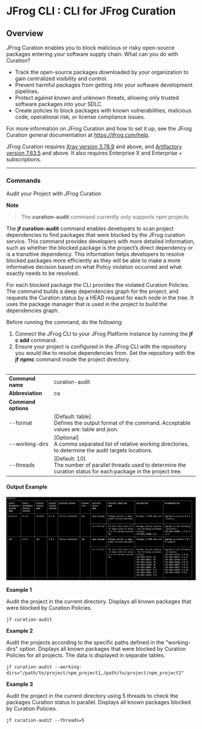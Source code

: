 JFrog CLI : CLI for JFrog Curation
======================================


Overview
--------
JFrog Curation enables you to block malicious or risky open-source packages entering your software supply chain.
What can you do with Curation?

* Track the open-source packages downloaded by your organization to gain centralized visibility and control.
* Prevent harmful packages from getting into your software development pipelines.
* Protect against known and unknown threats, allowing only trusted software packages into your SDLC.
* Create policies to block packages with known vulnerabilities, malicious code, operational risk, or license compliance
  issues.

For more information on JFrog Curation and how to set it up, see the JFrog Curation general documentation
at https://jfrog.com/help.

JFrog Curation requires [Xray version 3.78.9](https://jfrog.com/help/r/jfrog-release-information/xray-3.78.9) and above,
and [Artifactory version 7.63.5](https://jfrog.com/help/r/jfrog-release-information/artifactory-7.63) and above. It also
requires Enterprise X and Enterprise + subscriptions.

---

### Commands

Audit your Project with JFrog Curation

**Note**
> The **curation-audit** command currently only supports npm projects.

The **jf curation-audit** command enables developers to scan project dependencies to find packages that were blocked by
the JFrog curation service. This command provides developers with more detailed information, such as whether the blocked
package is the project’s direct dependency or is a transitive dependency. This information helps developers to resolve
blocked packages more efficiently as they will be able to make a more informative decision based on what Policy
violation occurred and what exactly needs to be resolved.

For each blocked package the CLI provides the violated Curation Policies. The command builds a deep dependencies graph
for the project, and requests the Curation status by a HEAD request for each node in the tree. It uses the package
manager that is used in the project to build the dependencies graph.

Before running the command, do the following:

1) Connect the JFrog CLI to your JFrog Platform instance by running the **jf c add** command.
2) Ensure your project is configured in the JFrog CLI with the repository you would like to resolve dependencies from.
   Set the repository with the **jf npmc** command inside the project directory.
   <br><br>

|                     |                                                                                                                               |
|---------------------|-------------------------------------------------------------------------------------------------------------------------------|
| **Command name**    | curation-audit                                                                                                                |
| **Abbreviation**    | ca                                                                                                                            |
| **Command options** |                                                                                                                               |
| --format            | \[Default: table\]<br>Defines the output format of the command. Acceptable values are: table and json.                        |
| --working-dirs      | \[Optional\]<br>A comma separated list of relative working directories, to determine the audit targets locations.             |
| --threads           | \[Default: 10\]<br>The number of parallel threads used to determine the curation status for each package in the project tree. |                                                                                                                                                                                                                                                                                                                                                                                                                                                                                                                                                                                                                                                                                                                                                                 |

#### **Output Example**

![image](images/jf-ca-output.png)

**Example 1**

Audit the project in the current directory. Displays all known packages that were blocked by Curation Policies.

	jf curation-audit

**Example 2**

Audit the projects according to the specific paths defined in the "working-dirs" option. Displays all known packages
that were blocked by Curation Policies for all projects. The data is displayed in separate tables.

	jf curation-audit --working-dirs="/path/to/project/npm_project1,/path/to/project/npm_project2"

**Example 3**

Audit the project in the current directory using 5 threads to check the packages Curation status in parallel. Displays
all known packages blocked by Curation Policies.

	jf curation-audit --threads=5
